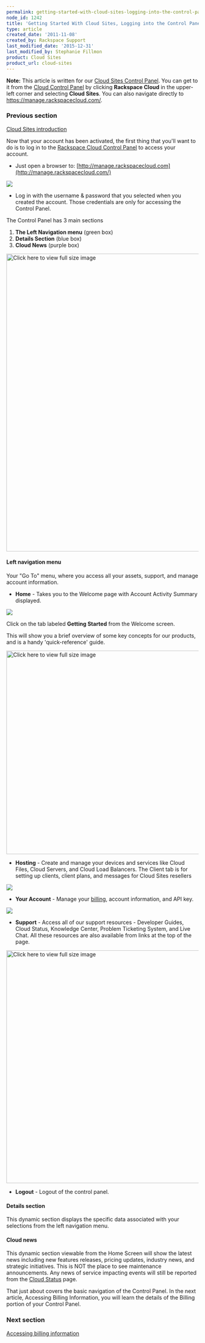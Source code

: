 ```yaml
---
permalink: getting-started-with-cloud-sites-logging-into-the-control-panel/
node_id: 1242
title: 'Getting Started With Cloud Sites, Logging into the Control Panel'
type: article
created_date: '2011-11-08'
created_by: Rackspace Support
last_modified_date: '2015-12-31'
last_modified_by: Stephanie Fillmon
product: Cloud Sites
product_url: cloud-sites
---
```


**Note:** This article is written for our [Cloud Sites Control Panel](https://manage.rackspacecloud.com/). You can get to it from the [Cloud Control Panel](https://mycloud.rackspace.com) by clicking **Rackspace Cloud** in the upper-left corner and selecting **Cloud Sites**. You can also navigate directly to <https://manage.rackspacecloud.com/>.

### Previous section

[Cloud Sites introduction](/how-to/cloud-sites)

Now that your account has been activated, the first thing that you'll
want to do is to log in to the [Rackspace Cloud Control Panel](http://manage.rackspacecloud.com/) to access your account.

-   Just open a browser to:
     [http://manage.rackspacecloud.com](http://manage.rackspacecloud.com/)

  ![](http://c739518.r18.cf2.rackcdn.com/login2.png)

-   Log in with the username & password that you selected when you
    created the account. Those credentials are only for accessing the
    Control Panel.

The Control Panel has 3 main sections

1.  **The Left Navigation menu** (green box)
2.  **Details Section** (blue box)
3.  **Cloud News** (purple box)

[<img src="http://c739518.r18.cf2.rackcdn.com/CP3Colors2.png" title="Click here to view full size image" alt="Click here to view full size image" width="1463" height="780" />](http://c739518.r18.cf2.rackcdn.com/CP3Colors2.png)

#### Left navigation menu

Your "Go To" menu, where you access all your assets, support, and manage
account information.

-   **Home** - Takes you to the Welcome page with Account Activity
    Summary displayed.

  ![](http://c739518.r18.cf2.rackcdn.com/gettingstartedhighlight.png)

  Click on the tab labeled **Getting Started** from the Welcome screen.

  This will show you a brief overview of some key concepts for our
products, and is a handy 'quick-reference' guide.

  [<img src="http://c806394.r94.cf2.rackcdn.com/gettingstarted.png" title="Click here to view full size image" alt="Click here to view full size image" width="1248" height="533" />](http://c806394.r94.cf2.rackcdn.com/gettingstarted.png)

-   **Hosting** - Create and manage your devices and services like Cloud
    Files, Cloud Servers, and Cloud Load Balancers.  The Client tab is
    for setting up clients, client plans, and messages for Cloud Sites
    resellers

  ![](http://c806394.r94.cf2.rackcdn.com/hosting.png)

-   **Your Account** - Manage
    your [billing](/how-to/billing-services-overview),
    account information, and API key.

  ![](http://c739518.r18.cf2.rackcdn.com/YourAccount.png)

-   **Support** - Access all of our support resources - Developer
    Guides, Cloud Status, Knowledge Center, Problem Ticketing System,
    and Live Chat.  All these resources are also available from links at
    the top of the page.

  [<img src="http://c739518.r18.cf2.rackcdn.com/Support.png" title="Click here to view full size image" alt="Click here to view full size image" width="1340" height="610" />](http://c739518.r18.cf2.rackcdn.com/Support.png)

-   **Logout** - Logout of the control panel.

#### Details section

This dynamic section displays the specific data associated with your
selections from the left navigation menu.

#### Cloud news

This dynamic section viewable from the Home Screen will show the latest
news including new features releases, pricing updates, industry news,
and strategic initiatives. This is NOT the place to see maintenance
announcements.  Any news of service impacting events will still be
reported from the [Cloud Status](http://status.rackspacecloud.com/) page.

That just about covers the basic navigation of the Control Panel. In
the next article, Accessing Billing Information, you will learn the
details of the Billing portion of your Control Panel.

### Next section

[Accessing billing information](/how-to/getting-started-with-cloud-sites-accessing-billing-information)
